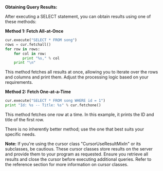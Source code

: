 **Obtaining Query Results:**

After executing a SELECT statement, you can obtain results using one of these methods:

**Method 1: Fetch All-at-Once**
```python
cur.execute("SELECT * FROM song")
rows = cur.fetchall()
for row in rows:
    for col in row:
        print "%s," % col
    print "\n"
```
This method fetches all results at once, allowing you to iterate over the rows and columns and print them. Adjust the processing logic based on your requirements.

**Method 2: Fetch One-at-a-Time**
```python
cur.execute("SELECT * FROM song WHERE id = 1")
print "Id: %s -- Title: %s" % cur.fetchone()
```
This method fetches one row at a time. In this example, it prints the ID and title of the first row.

There is no inherently better method; use the one that best suits your specific needs.

**Note:** If you're using the cursor class "CursorUseResultMixIn" or its subclasses, be cautious. These cursor classes store results on the server and provide them to your program as requested. Ensure you retrieve all results and close the cursor before executing additional queries. Refer to the reference section for more information on cursor classes.